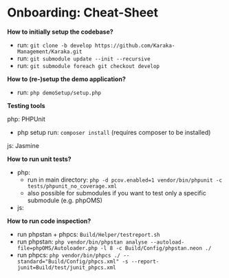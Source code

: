 # Onboarding: Cheat-Sheet

**How to initially setup the codebase?**

* run: `git clone -b develop https://github.com/Karaka-Management/Karaka.git`
* run: `git submodule update --init --recursive`
* run: `git submodule foreach git checkout develop`

**How to (re-)setup the demo application?**

* run: `php demoSetup/setup.php`

**Testing tools**

php: PHPUnit

* php setup run: `composer install` (requires composer to be installed)

js: Jasmine

**How to run unit tests?**

* php:
  * run in main directory: `php -d pcov.enabled=1 vendor/bin/phpunit -c tests/phpunit_no_coverage.xml `
  * also possible for submodules if you want to test only a specific submodule (e.g. phpOMS)
* js:

**How to run code inspection?**

* run phpstan + phpcs: `Build/Helper/testreport.sh`
* run phpstan: `php vendor/bin/phpstan analyse --autoload-file=phpOMS/Autoloader.php -l 8 -c Build/Config/phpstan.neon ./`
* run phpcs: `php vendor/bin/phpcs ./ --standard="Build/Config/phpcs.xml" -s --report-junit=Build/test/junit_phpcs.xml`

